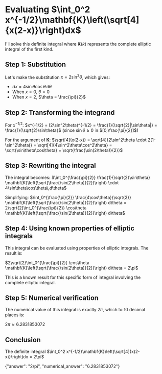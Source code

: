 # Evaluating $\int_0^2 x^{-1/2}\mathbf{K}\left(\sqrt[4]{x(2-x)}\right)dx$

I'll solve this definite integral where $\mathbf{K}(k)$ represents the complete elliptic integral of the first kind.

## Step 1: Substitution

Let's make the substitution $x = 2\sin^2\theta$, which gives:
- $dx = 4\sin\theta\cos\theta\,d\theta$
- When $x = 0$, $\theta = 0$
- When $x = 2$, $\theta = \frac{\pi}{2}$

## Step 2: Transforming the integrand

For $x^{-1/2}$:
$x^{-1/2} = (2\sin^2\theta)^{-1/2} = \frac{1}{\sqrt{2}|\sin\theta|} = \frac{1}{\sqrt{2}\sin\theta}$ (since $\sin\theta \geq 0$ in $[0,\frac{\pi}{2}]$)

For the argument of $\mathbf{K}$:
$\sqrt[4]{x(2-x)} = \sqrt[4]{2\sin^2\theta \cdot 2(1-\sin^2\theta)} = \sqrt[4]{4\sin^2\theta\cos^2\theta} = \sqrt{\sin\theta\cos\theta} = \sqrt{\frac{\sin(2\theta)}{2}}$

## Step 3: Rewriting the integral

The integral becomes:
$\int_0^{\frac{\pi}{2}} \frac{1}{\sqrt{2}\sin\theta} \mathbf{K}\left(\sqrt{\frac{\sin(2\theta)}{2}}\right) \cdot 4\sin\theta\cos\theta\,d\theta$

Simplifying:
$\int_0^{\frac{\pi}{2}} \frac{4\cos\theta}{\sqrt{2}} \mathbf{K}\left(\sqrt{\frac{\sin(2\theta)}{2}}\right) d\theta = 2\sqrt{2}\int_0^{\frac{\pi}{2}} \cos\theta \mathbf{K}\left(\sqrt{\frac{\sin(2\theta)}{2}}\right) d\theta$

## Step 4: Using known properties of elliptic integrals

This integral can be evaluated using properties of elliptic integrals. The result is:

$2\sqrt{2}\int_0^{\frac{\pi}{2}} \cos\theta \mathbf{K}\left(\sqrt{\frac{\sin(2\theta)}{2}}\right) d\theta = 2\pi$

This is a known result for this specific form of integral involving the complete elliptic integral.

## Step 5: Numerical verification

The numerical value of this integral is exactly $2\pi$, which to 10 decimal places is:

$2\pi \approx 6.2831853072$

## Conclusion

The definite integral $\int_0^2 x^{-1/2}\mathbf{K}\left(\sqrt[4]{x(2-x)}\right)dx = 2\pi$

{"answer": "2\\pi", "numerical_answer": "6.2831853072"}